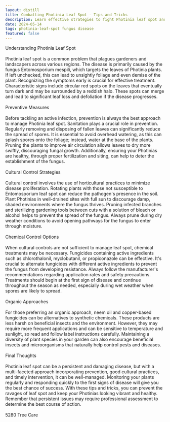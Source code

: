 ```yaml
---
layout: distill
title: Combatting Photinia Leaf Spot - Tips and Tricks
description: Learn effective strategies to fight Photinia leaf spot and keep your shrubs healthy. Discover expert tips and tricks here.
date: 2024-05-14
tags: photinia-leaf-spot fungus disease
featured: false
---
```


Understanding Photinia Leaf Spot<br /><br />Photinia leaf spot is a common problem that plagues gardeners and landscapers across various regions. The disease is primarily caused by the fungus Entomosporium mespili, which targets the leaves of Photinia plants. If left unchecked, this can lead to unsightly foliage and even demise of the plant. Recognizing the symptoms early is crucial for effective treatment. Characteristic signs include circular red spots on the leaves that eventually turn dark and may be surrounded by a reddish halo. These spots can merge and lead to significant leaf loss and defoliation if the disease progresses.<br /><br />Preventive Measures<br /><br />Before tackling an active infection, prevention is always the best approach to manage Photinia leaf spot. Sanitation plays a crucial role in prevention. Regularly removing and disposing of fallen leaves can significantly reduce the spread of spores. It is essential to avoid overhead watering, as this can splash spores onto the foliage; instead, water at the base of the plants. Pruning the plants to improve air circulation allows leaves to dry more swiftly, discouraging fungal growth. Additionally, ensuring your Photinias are healthy, through proper fertilization and siting, can help to deter the establishment of the fungus.<br /><br />Cultural Control Strategies<br /><br />Cultural control involves the use of horticultural practices to minimize disease proliferation. Rotating plants with those not susceptible to Entomosporium leaf spot can reduce the pathogen's presence in the soil. Plant Photinias in well-drained sites with full sun to discourage damp, shaded environments where the fungus thrives. Pruning infected branches and sterilizing gardening tools between cuts with a solution of bleach or alcohol helps to prevent the spread of the fungus. Always prune during dry weather conditions to avoid opening pathways for the fungus to enter through moisture.<br /><br />Chemical Control Options<br /><br />When cultural controls are not sufficient to manage leaf spot, chemical treatments may be necessary. Fungicides containing active ingredients such as chlorothalonil, myclobutanil, or propiconazole can be effective. It's crucial to alternate fungicides with different active ingredients to prevent the fungus from developing resistance. Always follow the manufacturer's recommendations regarding application rates and safety precautions. Treatments should begin at the first sign of disease and continue throughout the season as needed, especially during wet weather when spores are likely to spread.<br /><br />Organic Approaches<br /><br />For those preferring an organic approach, neem oil and copper-based fungicides can be alternatives to synthetic chemicals. These products are less harsh on beneficial insects and the environment. However, they may require more frequent applications and can be sensitive to temperature and sunlight, so read and follow label instructions carefully. Maintaining a diversity of plant species in your garden can also encourage beneficial insects and microorganisms that naturally help control pests and diseases.<br /><br />Final Thoughts<br /><br />Photinia leaf spot can be a persistent and damaging disease, but with a multi-faceted approach incorporating prevention, good cultural practices, and timely intervention, it can be well-managed. Monitoring your plants regularly and responding quickly to the first signs of disease will give you the best chance of success. With these tips and tricks, you can prevent the ravages of leaf spot and keep your Photinias looking vibrant and healthy. Remember that persistent issues may require professional assessment to determine the best course of action.<br /><br />5280 Tree Care
